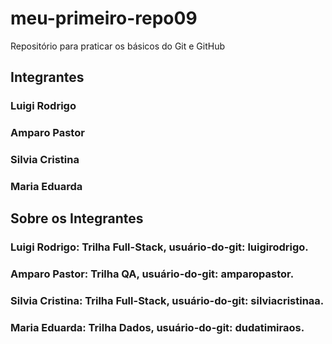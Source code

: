 # meu-primeiro-repo09
Repositório para praticar os básicos do Git e GitHub
## **Integrantes**
### Luigi Rodrigo 
### Amparo Pastor 
### Silvia Cristina
### Maria Eduarda

## **Sobre os Integrantes**
### Luigi Rodrigo: Trilha Full-Stack, usuário-do-git: luigirodrigo.
### Amparo Pastor: Trilha QA, usuário-do-git: amparopastor.
### Silvia Cristina: Trilha Full-Stack, usuário-do-git: silviacristinaa.
### Maria Eduarda: Trilha Dados, usuário-do-git: dudatimiraos.
